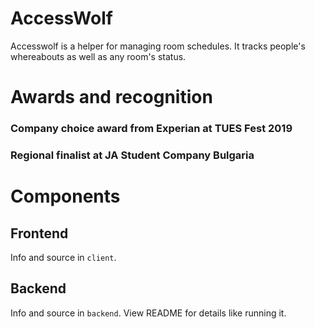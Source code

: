 # AccessWolf
Accesswolf is a helper for managing room schedules.     It tracks people's whereabouts as well as any room's status.  

# Awards and recognition
### Company choice award from <b>Experian</b> at <b>TUES Fest 2019</b> 
### Regional finalist at JA Student Company Bulgaria

# Components
## Frontend
Info and source in `client`.
## Backend
Info and source in `backend`. View README for details like running it.
